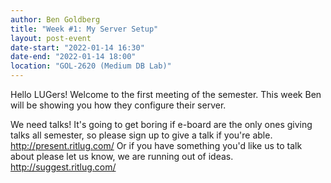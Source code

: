 ```yaml
---
author: Ben Goldberg
title: "Week #1: My Server Setup"
layout: post-event
date-start: "2022-01-14 16:30"
date-end: "2022-01-14 18:00"
location: "GOL-2620 (Medium DB Lab)"
---
```


Hello LUGers!
Welcome to the first meeting of the semester. This week Ben will be showing you
how they configure their server.

We need talks! It's going to get boring if e-board are the only ones giving
talks all semester, so please sign up to give a talk if you're able.
http://present.ritlug.com/ Or if you have something you'd like us to talk about
please let us know, we are running out of ideas. http://suggest.ritlug.com/
